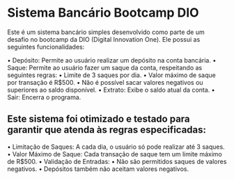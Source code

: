# Sistema Bancário Bootcamp DIO
Este é um sistema bancário simples desenvolvido como parte de um desafio no bootcamp da DIO (Digital Innovation One). Ele possui as seguintes funcionalidades:

• Depósito: Permite ao usuário realizar um depósito na conta bancária.
• Saque: Permite ao usuário fazer um saque da conta, respeitando as seguintes regras:
• Limite de 3 saques por dia.
• Valor máximo de saque por transação é R$500.
• Não é possível sacar valores negativos ou superiores ao saldo disponível.
• Extrato: Exibe o saldo atual da conta.
• Sair: Encerra o programa.

## Este sistema foi otimizado e testado para garantir que atenda às regras especificadas:

• Limitação de Saques: A cada dia, o usuário só pode realizar até 3 saques.
• Valor Máximo de Saque: Cada transação de saque tem um limite máximo de R$500.
• Validação de Entradas:
• Não são permitidos saques de valores negativos.
• Depósitos também não aceitam valores negativos.

